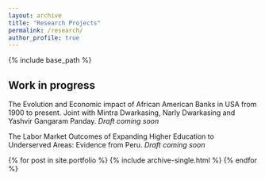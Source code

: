 ```yaml
---
layout: archive
title: "Research Projects"
permalink: /research/
author_profile: true
---
```


{% include base_path %}

<h2> Work in progress </h2>

<p>The Evolution and Economic impact of African American Banks in USA from 1900 to present. Joint with Mintra Dwarkasing, Narly Dwarkasing and Yashvir Gangaram Panday. <i>Draft coming soon</i> </p>

<p> The Labor Market Outcomes of Expanding Higher Education to Underserved Areas: Evidence from Peru. <i>Draft coming soon</i> </p>

{% for post in site.portfolio %}
  {% include archive-single.html %}
{% endfor %}
